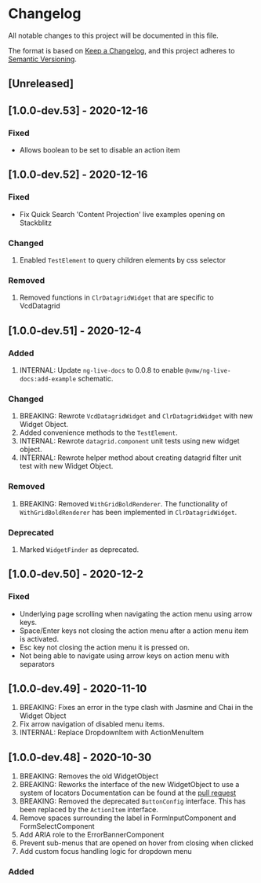# Changelog

All notable changes to this project will be documented in this file.

The format is based on [Keep a Changelog](https://keepachangelog.com/en/1.0.0/),
and this project adheres to [Semantic Versioning](https://semver.org/spec/v2.0.0.html).

## [Unreleased]

## [1.0.0-dev.53] - 2020-12-16
### Fixed
- Allows boolean to be set to disable an action item

## [1.0.0-dev.52] - 2020-12-16
### Fixed
- Fix Quick Search 'Content Projection' live examples opening on Stackblitz
### Changed
1. Enabled `TestElement` to query children elements by css selector
### Removed
1. Removed functions in `ClrDatagridWidget` that are specific to VcdDatagrid

## [1.0.0-dev.51] - 2020-12-4
### Added
1. INTERNAL: Update `ng-live-docs` to 0.0.8 to enable `@vmw/ng-live-docs:add-example` schematic.
### Changed
1. BREAKING: Rewrote `VcdDatagridWidget` and `ClrDatagridWidget` with new Widget Object.
2. Added convenience methods to the `TestElement`.
3. INTERNAL: Rewrote `datagrid.component` unit tests using new widget object.
4. INTERNAL: Rewrote helper method about creating datagrid filter unit test with new Widget Object.
### Removed
1. BREAKING: Removed `WithGridBoldRenderer`. The functionality of `WithGridBoldRenderer` has been implemented in `ClrDatagridWidget`.
### Deprecated
1. Marked `WidgetFinder` as deprecated.

## [1.0.0-dev.50] - 2020-12-2
### Fixed
- Underlying page scrolling when navigating the action menu using arrow keys.
- Space/Enter keys not closing the action menu after a action menu item is activated.
- Esc key not closing the action menu it is pressed on.
- Not being able to navigate using arrow keys on action menu with separators

## [1.0.0-dev.49] - 2020-11-10
1. BREAKING: Fixes an error in the type clash with Jasmine and Chai in the Widget Object
2. Fix arrow navigation of disabled menu items.
3. INTERNAL: Replace DropdownItem with ActionMenuItem


## [1.0.0-dev.48] - 2020-10-30
1. BREAKING: Removes the old WidgetObject
2. BREAKING: Reworks the interface of the new WidgetObject to use a system of locators
        Documentation can be found at the [pull request](https://github.com/vmware/vmware-cloud-director-ui-components/pull/227)
3. BREAKING: Removed the deprecated `ButtonConfig` interface. This has been replaced by the `ActionItem` interface.
3. Remove spaces surrounding the label in FormInputComponent and FormSelectComponent
4. Add ARIA role to the ErrorBannerComponent
5. Prevent sub-menus that are opened on hover from closing when clicked
6. Add custom focus handling logic for dropdown menu

### Added


